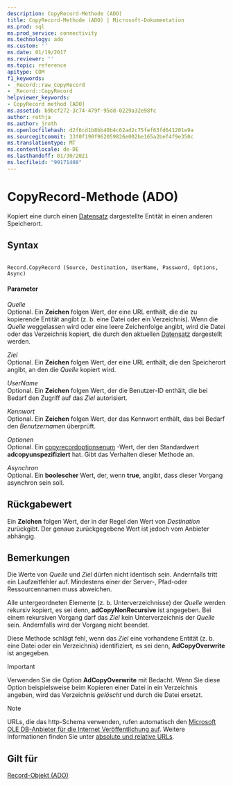 ```yaml
---
description: CopyRecord-Methode (ADO)
title: CopyRecord-Methode (ADO) | Microsoft-Dokumentation
ms.prod: sql
ms.prod_service: connectivity
ms.technology: ado
ms.custom: ''
ms.date: 01/19/2017
ms.reviewer: ''
ms.topic: reference
apitype: COM
f1_keywords:
- _Record::raw_CopyRecord
- _Record::CopyRecord
helpviewer_keywords:
- CopyRecord method [ADO]
ms.assetid: b9bcf272-3c74-479f-95dd-0229a32e98fc
author: rothja
ms.author: jroth
ms.openlocfilehash: d2f6cd1b8bb40b4c62ad2c75fef63fd641201e9a
ms.sourcegitcommit: 33f0f190f962059826e002be165a2bef4f9e350c
ms.translationtype: MT
ms.contentlocale: de-DE
ms.lasthandoff: 01/30/2021
ms.locfileid: "99171408"
---
```

# <a name="copyrecord-method-ado"></a>CopyRecord-Methode (ADO)
Kopiert eine durch einen [Datensatz](./record-object-ado.md) dargestellte Entität in einen anderen Speicherort.  
  
## <a name="syntax"></a>Syntax  
  
```  
  
Record.CopyRecord (Source, Destination, UserName, Password, Options, Async)  
```  
  
#### <a name="parameters"></a>Parameter  
 *Quelle*  
 Optional. Ein **Zeichen** folgen Wert, der eine URL enthält, die die zu kopierende Entität angibt (z. b. eine Datei oder ein Verzeichnis). Wenn die *Quelle* weggelassen wird oder eine leere Zeichenfolge angibt, wird die Datei oder das Verzeichnis kopiert, die durch den aktuellen [Datensatz](./record-object-ado.md) dargestellt werden.  
  
 *Ziel*  
 Optional. Ein **Zeichen** folgen Wert, der eine URL enthält, die den Speicherort angibt, an den die *Quelle* kopiert wird.  
  
 *UserName*  
 Optional. Ein **Zeichen** folgen Wert, der die Benutzer-ID enthält, die bei Bedarf den Zugriff auf das *Ziel* autorisiert.  
  
 *Kennwort*  
 Optional. Ein **Zeichen** folgen Wert, der das Kennwort enthält, das bei Bedarf den *Benutzernamen* überprüft.  
  
 *Optionen*  
 Optional. Ein [copyrecordoptionsenum](./copyrecordoptionsenum.md) -Wert, der den Standardwert **adcopyunspezifiziert** hat. Gibt das Verhalten dieser Methode an.  
  
 *Asynchron*  
 Optional. Ein **boolescher** Wert, der, wenn **true**, angibt, dass dieser Vorgang asynchron sein soll.  
  
## <a name="return-value"></a>Rückgabewert  
 Ein **Zeichen** folgen Wert, der in der Regel den Wert von *Destination* zurückgibt. Der genaue zurückgegebene Wert ist jedoch vom Anbieter abhängig.  
  
## <a name="remarks"></a>Bemerkungen  
 Die Werte von *Quelle* und *Ziel* dürfen nicht identisch sein. Andernfalls tritt ein Laufzeitfehler auf. Mindestens einer der Server-, Pfad-oder Ressourcennamen muss abweichen.  
  
 Alle untergeordneten Elemente (z. b. Unterverzeichnisse) der *Quelle* werden rekursiv kopiert, es sei denn, **adCopyNonRecursive** ist angegeben. Bei einem rekursiven Vorgang darf das *Ziel* kein Unterverzeichnis der *Quelle* sein. Andernfalls wird der Vorgang nicht beendet.  
  
 Diese Methode schlägt fehl, wenn das *Ziel* eine vorhandene Entität (z. b. eine Datei oder ein Verzeichnis) identifiziert, es sei denn, **AdCopyOverwrite** ist angegeben.  
  
> [!IMPORTANT]
>  Verwenden Sie die Option **AdCopyOverwrite** mit Bedacht. Wenn Sie diese Option beispielsweise beim Kopieren einer Datei in ein Verzeichnis angeben, wird das Verzeichnis *gelöscht* und durch die Datei ersetzt.  
  
> [!NOTE]
>  URLs, die das http-Schema verwenden, rufen automatisch den [Microsoft OLE DB-Anbieter für die Internet Veröffentlichung auf](../../guide/appendixes/microsoft-ole-db-provider-for-internet-publishing.md). Weitere Informationen finden Sie unter [absolute und relative URLs](../../guide/data/absolute-and-relative-urls.md).  
  
## <a name="applies-to"></a>Gilt für  
 [Record-Objekt (ADO)](./record-object-ado.md)